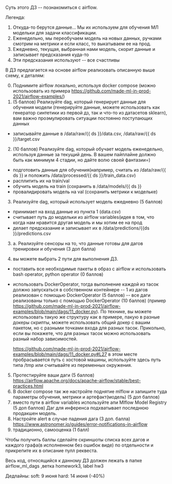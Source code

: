 Суть этого ДЗ -- познакомиться с airflow. 

Легенда: 
1) Откуда-то берутся данные... Мы их используем для обучения МЛ модельки для задачи классификации. 
2) Еженедельно, мы переобучаем модель на новых данных, ручками смотрим на метрики и если класс, то выкатываем ее на прод. 
3) Ежедневно, текущая, выбранная нами модель, скорит данные и записывает предсказания куда-то
4) Эти предсказания используют -- все счастливы

В ДЗ предлагается на основе airflow реализовать описанную выше схему, к деталям:

0) Поднимите airflow локально, используя docker compose (можно использовать из примера https://github.com/made-ml-in-prod-2021/airflow-examples/) 
1) (5 баллов) Реализуйте dag, который генерирует данные для обучения модели (генерируйте данные, можете использовать как генератор синтетики из первой дз, так и что-то из датасетов sklearn), вам важно проэмулировать ситуации постоянно поступающих данных
- записывайте данные в /data/raw/{{ ds }}/data.csv, /data/raw/{{ ds }}/target.csv

2) (10 баллов) Реализуйте dag, который обучает модель еженедельно, используя данные за текущий день. В вашем пайплайне должно быть как минимум 4 стадии, но дайте волю своей фантазии=)

- подготовить данные для обучения(например, считать из /data/raw/{{ ds }} и положить /data/processed/{{ ds }}/train_data.csv)
- расплитить их на train/val
- обучить модель на train (сохранить в /data/models/{{ ds }} 
- провалидировать модель на val (сохранить метрики к модельке)

3) Реализуйте dag, который использует модель ежедневно (5 баллов)
- принимает на вход данные из пункта 1 (data.csv)
- считывает путь до модельки из airflow variables(идея в том, что когда нам нравится другая модель и мы хотим ее на прод 
- делает предсказание и записывает их в /data/predictions/{{ds }}/predictions.csv

3) a. Реализуйте сенсоры на то, что данные готовы для дагов тренировки и обучения (3 доп балла)

4) вы можете выбрать 2 пути для выполнения ДЗ. 
- поставить все необходимые пакеты в образ с airflow и использовать bash operator, python operator (0 баллов)
- использовать DockerOperator, тогда выполнение каждой из тасок должно запускаться в собственном контейнере
-- 1 из дагов реализован с помощью DockerOperator (5 баллов)
-- все даги реализованы только с помощью DockerOperator (10 баллов) (пример https://github.com/made-ml-in-prod-2021/airflow-examples/blob/main/dags/11_docker.py).
По технике, вы можете использовать такую же структуру как в примере, пакую в разные докеры скрипты, можете использовать общий докер с вашим пакетом, но с разными точками входа для разных тасок. 
Прикольно, если вы покажете, что для разных тасок можно использовать разный набор зависимостей. 

    https://github.com/made-ml-in-prod-2021/airflow-examples/blob/main/dags/11_docker.py#L27 в этом месте пробрасывается путь с хостовой машины, используйте здесь путь типа /tmp или считывайте из переменных окружения.

5) Протестируйте ваши даги (5 баллов) https://airflow.apache.org/docs/apache-airflow/stable/best-practices.html 
6) В docker compose так же настройте поднятие mlflow и запишите туда параметры обучения, метрики и артефакт(модель) (5 доп баллов)
7) вместо пути в airflow variables  используйте апи Mlflow Model Registry (5 доп баллов)
Даг для инференса подхватывает последнюю продакшен модель. 
8) Настройте alert в случае падения дага (3 доп. балла)
https://www.astronomer.io/guides/error-notifications-in-airflow
9) традиционно, самооценка (1 балл)

Чтобы получить баллы сделайте скриншоты списка всех дагов и каждого графа(в исполненном без ошибок виде) по отдельности и прикрепите их в описание пулл реквеста.


Весь код, относящийся к данному ДЗ должен лежать в папке airflow_ml_dags ,ветка homework3, label hw3


Дедлайны:
soft: 9 июня
hard: 14 июня (-40%)